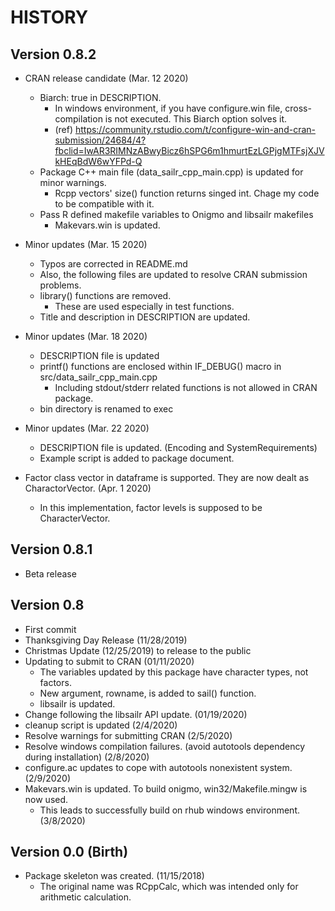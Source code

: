 # HISTORY

## Version 0.8.2

* CRAN release candidate (Mar. 12 2020)
    + Biarch: true in DESCRIPTION.
        + In windows environment, if you have configure.win file, cross-compilation is not executed. This Biarch option solves it.
        + (ref) https://community.rstudio.com/t/configure-win-and-cran-submission/24684/4?fbclid=IwAR3RIMNzABwyBicz6hSPG6m1hmurtEzLGPjgMTFsjXJVkHEqBdW6wYFPd-Q
    + Package C++ main file (data_sailr_cpp_main.cpp) is updated for minor warnings.
        + Rcpp vectors' size() function returns singed int. Chage my code to be compatible with it.
    + Pass R defined makefile variables to Onigmo and libsailr makefiles
        + Makevars.win is updated.

* Minor updates (Mar. 15 2020)
    + Typos are corrected in README.md
    + Also, the following files are updated to resolve CRAN submission problems.
    + library() functions are removed.
        + These are used especially in test functions.
    + Title and description in DESCRIPTION are updated.

* Minor updates (Mar. 18 2020)
    + DESCRIPTION file is updated
    + printf() functions are enclosed within IF_DEBUG() macro in src/data_sailr_cpp_main.cpp
        + Including stdout/stderr related functions is not allowed in CRAN package.
    + bin directory is renamed to exec

* Minor updates (Mar. 22 2020)
    + DESCRIPTION file is updated. (Encoding and SystemRequirements)
    + Example script is added to package document.

* Factor class vector in dataframe is supported. They are now dealt as CharactorVector. (Apr. 1 2020)
    + In this implementation, factor levels is supposed to be CharacterVector.


## Version 0.8.1

* Beta release

## Version 0.8

* First commit
* Thanksgiving Day Release (11/28/2019)
* Christmas Update (12/25/2019) to release to the public
* Updating to submit to CRAN (01/11/2020)
    + The variables updated by this package have character types, not factors.
    + New argument, rowname, is added to sail() function.
    + libsailr is updated.
* Change following the libsailr API update. (01/19/2020)
* cleanup script is updated (2/4/2020)
* Resolve warnings for submitting CRAN (2/5/2020)
* Resolve windows compilation failures. (avoid autotools dependency during installation) (2/8/2020)
* configure.ac updates to cope with autotools nonexistent system. (2/9/2020)
* Makevars.win is updated. To build onigmo, win32/Makefile.mingw is now used. 
    + This leads to successfully build on rhub windows environment. (3/8/2020)


## Version 0.0 (Birth)

* Package skeleton was created. (11/15/2018)
   + The original name was RCppCalc, which was intended only for arithmetic calculation.

